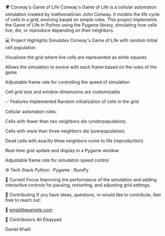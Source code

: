 🌍 Conway's Game of Life
Conway's Game of Life is a cellular automaton simulation created by mathematician John Conway. It models the life cycle of cells in a grid, evolving based on simple rules. This project implements the Game of Life in Python using the Pygame library, simulating how cells live, die, or reproduce depending on their neighbors.

💻 Project Highlights
Simulates Conway's Game of Life with random initial cell population

Visualizes the grid where live cells are represented as white squares

Allows the simulation to evolve with each frame based on the rules of the game

Adjustable frame rate for controlling the speed of simulation

Cell grid size and window dimensions are customizable

✅ Features Implemented
Random initialization of cells in the grid

Cellular automaton rules:

Cells with fewer than two neighbors die (underpopulation).

Cells with more than three neighbors die (overpopulation).

Dead cells with exactly three neighbors come to life (reproduction).

Real-time grid update and display in a Pygame window

Adjustable frame rate for simulation speed control

⚙️ Tech Stack
Python · Pygame · NumPy

🚀 Current Focus
Improving the performance of the simulation and adding interactive controls for pausing, restarting, and adjusting grid settings.

🤝 Contributing
If you have ideas, questions, or would like to contribute, feel free to reach out:

📧 email@example.com

👥 Contributors
Ali Elsayyad

Daniel Khalil